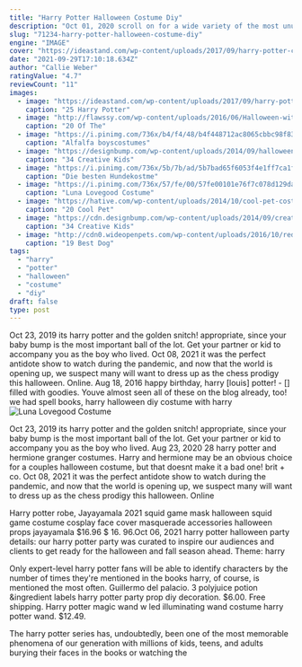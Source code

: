 ```yaml
---
title: "Harry Potter Halloween Costume Diy"
description: "Oct 01, 2020 scroll on for a wide variety of the most unusual and the most classic couple's halloween costume ideas that are sure to get you and yours feeling wildly inspired and ready to double stun. No"
slug: "71234-harry-potter-halloween-costume-diy"
engine: "IMAGE"
cover: "https://ideastand.com/wp-content/uploads/2017/09/harry-potter-costumes/9-harry-potter-halloween-costume-diy.jpg"
date: "2021-09-29T17:10:18.634Z"
author: "Callie Weber"
ratingValue: "4.7"
reviewCount: "11"
images:
  - image: "https://ideastand.com/wp-content/uploads/2017/09/harry-potter-costumes/9-harry-potter-halloween-costume-diy.jpg"
    caption: "25 Harry Potter"
  - image: "http://flawssy.com/wp-content/uploads/2016/06/Halloween-witch-costume-and-makeup.jpg"
    caption: "20 Of The"
  - image: "https://i.pinimg.com/736x/b4/f4/48/b4f448712ac8065cbbc98f839f41d58b.jpg"
    caption: "Alfalfa boyscostumes"
  - image: "https://designbump.com/wp-content/uploads/2014/09/halloween-costumes-for-kids-15.jpg"
    caption: "34 Creative Kids"
  - image: "https://i.pinimg.com/736x/5b/7b/ad/5b7bad65f6053f4e1ff7ca1f3fe3fab4.jpg"
    caption: "Die besten Hundekostme"
  - image: "https://i.pinimg.com/736x/57/fe/00/57fe00101e76f7c078d129da0602db7b.jpg"
    caption: "Luna Lovegood Costume"
  - image: "https://hative.com/wp-content/uploads/2014/10/cool-pet-costumes/12-cool-pet-costumes.jpg"
    caption: "20 Cool Pet"
  - image: "https://cdn.designbump.com/wp-content/uploads/2014/09/creative-halloween-costumes-003.jpg"
    caption: "34 Creative Kids"
  - image: "http://cdn0.wideopenpets.com/wp-content/uploads/2016/10/red-riding-hood.jpg"
    caption: "19 Best Dog"
tags:
  - "harry"
  - "potter"
  - "halloween"
  - "costume"
  - "diy"
draft: false
type: post
---
```


Oct 23, 2019 its harry potter and the golden snitch! appropriate, since your baby bump is the most important ball of the lot. Get your partner or kid to accompany you as the boy who lived. Oct 08, 2021 it was the perfect antidote show to watch during the pandemic, and now that the world is opening up, we suspect many will want to dress up as the chess prodigy this halloween. Online. Aug 18, 2016 happy birthday, harry [louis] potter! - [] filled with goodies. Youve almost seen all of these on the blog already, too! we had spell books, harry halloween diy costume with harry
![Luna Lovegood Costume](https://i.pinimg.com/736x/57/fe/00/57fe00101e76f7c078d129da0602db7b.jpg "Luna Lovegood Costume")

Oct 23, 2019 its harry potter and the golden snitch! appropriate, since your baby bump is the most important ball of the lot. Get your partner or kid to accompany you as the boy who lived. Aug 23, 2020 28  harry potter and hermione granger costumes. Harry and hermione may be an obvious choice for a couples halloween costume, but that doesnt make it a bad one! brit + co. Oct 08, 2021 it was the perfect antidote show to watch during the pandemic, and now that the world is opening up, we suspect many will want to dress up as the chess prodigy this halloween. Online
<!--inArticleAds-->

<!--galleryOne-->

Harry potter robe,  Jayayamala 2021 squid game mask halloween squid game costume cosplay face cover masquerade accessories halloween props jayayamala $16.96 $ 16. 96.Oct 06, 2021 harry potter halloween party details: our harry potter party was curated to inspire our audiences and clients to get ready for the halloween and fall season ahead. Theme: harry
<!--inArticleAds-->

<!--galleryTwo-->

Only expert-level harry potter fans will be able to identify characters by the number of times they're mentioned in the books harry, of course, is mentioned the most often. Guillermo del palacio. 3 polyjuice potion &ingredient labels harry potter party prop diy decoration. $6.00. Free shipping.  Harry potter magic wand w led illuminating wand costume harry potter wand. $12.49.
<!--galleryThree-->

The harry potter series has, undoubtedly, been one of the most memorable phenomena of our generation with millions of kids, teens, and adults burying their faces in the books or watching the